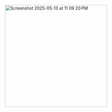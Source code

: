 <img width="338" alt="Screenshot 2025-05-13 at 11 09 20 PM" src="https://github.com/user-attachments/assets/a558db74-741b-426b-8444-2feaed3ea2f7" />

